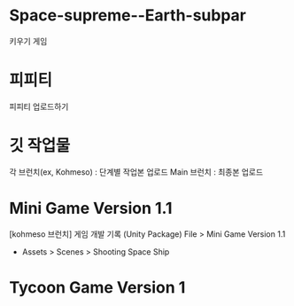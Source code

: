# Space-supreme--Earth-subpar
 키우기 게임


 # 피피티
피피티 업로드하기



 # 깃 작업물
 각 브런치(ex, Kohmeso) : 단계별 작업본 업로드 
 Main 브런치 : 최종본 업로드



 # Mini Game Version 1.1
 [kohmeso 브런치] 
 게임 개발 기록 (Unity Package) File > Mini Game Version 1.1 
 - Assets > Scenes > Shooting Space Ship


 # Tycoon Game Version 1
 
